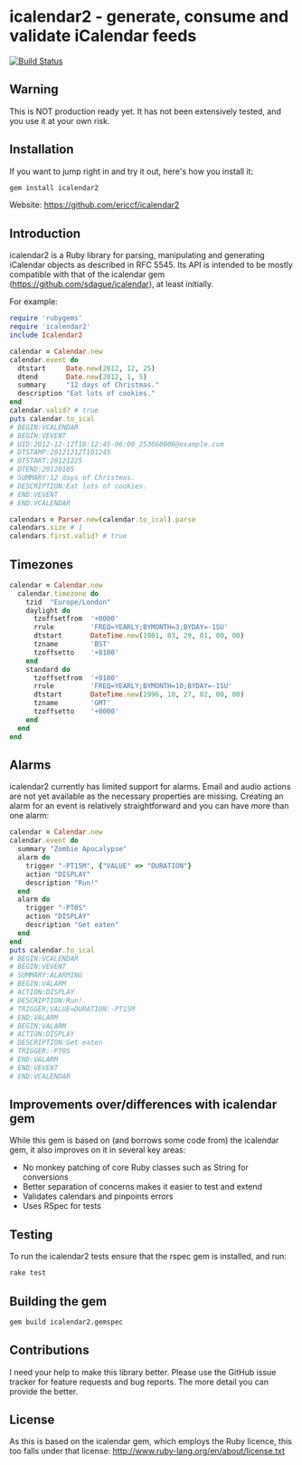 # icalendar2 - generate, consume and validate iCalendar feeds

[![Build Status](https://travis-ci.org/ericcf/icalendar2.png?branch=master)](https://travis-ci.org/ericcf/icalendar2)

## Warning

This is NOT production ready yet. It has not been extensively tested, and you
use it at your own risk.

## Installation

If you want to jump right in and try it out, here's how you install it:

``` bash
gem install icalendar2
```

Website: https://github.com/ericcf/icalendar2

## Introduction

icalendar2 is a Ruby library for parsing, manipulating and generating iCalendar
objects as described in RFC 5545. Its API is intended to be mostly compatible
with that of the icalendar gem (https://github.com/sdague/icalendar), at least
initially.

For example:

``` ruby
require 'rubygems'
require 'icalendar2'
include Icalendar2

calendar = Calendar.new
calendar.event do
  dtstart     Date.new(2012, 12, 25)
  dtend       Date.new(2012, 1, 5)
  summary     "12 days of Christmas."
  description "Eat lots of cookies."
end
calendar.valid? # true
puts calendar.to_ical
# BEGIN:VCALENDAR
# BEGIN:VEVENT
# UID:2012-12-12T10:12:45-06:00_253060006@example.com
# DTSTAMP:20121212T101245
# DTSTART:20121225
# DTEND:20120105
# SUMMARY:12 days of Christmas.
# DESCRIPTION:Eat lots of cookies.
# END:VEVENT
# END:VCALENDAR

calendars = Parser.new(calendar.to_ical).parse
calendars.size # 1
calendars.first.valid? # true
```

## Timezones
```ruby
calendar = Calendar.new
  calendar.timezone do
    tzid  "Europe/London"
    daylight do
      tzoffsetfrom  '+0000'
      rrule         'FREQ=YEARLY;BYMONTH=3;BYDAY=-1SU'
      dtstart       DateTime.new(1981, 03, 29, 01, 00, 00)
      tzname        'BST'
      tzoffsetto    '+0100'
    end
    standard do
      tzoffsetfrom  '+0100'
      rrule         'FREQ=YEARLY;BYMONTH=10;BYDAY=-1SU'
      dtstart       DateTime.new(1996, 10, 27, 02, 00, 00)
      tzname        'GMT'
      tzoffsetto    '+0000'
    end
  end
end
```

## Alarms

icalendar2 currently has limited support for alarms. Email and audio actions are not
yet available as the necessary properties are missing.
Creating an alarm for an event is relatively straightforward and you can have more than
one alarm:

```ruby
calendar = Calendar.new
calendar.event do
  summary "Zombie Apocalypse"
  alarm do
    trigger "-PT15M", {"VALUE" => "DURATION"}
    action "DISPLAY"
    description "Run!"
  end
  alarm do
    trigger "-PT0S"
    action "DISPLAY"
    description "Get eaten"
  end
end
puts calendar.to_ical
# BEGIN:VCALENDAR
# BEGIN:VEVENT
# SUMMARY:ALARMING
# BEGIN:VALARM
# ACTION:DISPLAY
# DESCRIPTION:Run!
# TRIGGER;VALUE=DURATION:-PT15M
# END:VALARM
# BEGIN:VALARM
# ACTION:DISPLAY
# DESCRIPTION:Get eaten
# TRIGGER:-PT0S
# END:VALARM
# END:VEVENT
# END:VCALENDAR
```

## Improvements over/differences with icalendar gem

While this gem is based on (and borrows some code from) the icalendar gem, it
also improves on it in several key areas:
* No monkey patching of core Ruby classes such as String for conversions
* Better separation of concerns makes it easier to test and extend
* Validates calendars and pinpoints errors
* Uses RSpec for tests

## Testing

To run the icalendar2 tests ensure that the rspec gem is installed, and run:

``` bash
rake test
```

## Building the gem

``` bash
gem build icalendar2.gemspec
```

## Contributions

I need your help to make this library better. Please use the GitHub issue
tracker for feature requests and bug reports. The more detail you can provide
the better.

## License

As this is based on the icalendar gem, which employs the Ruby licence, this too
falls under that license: http://www.ruby-lang.org/en/about/license.txt
